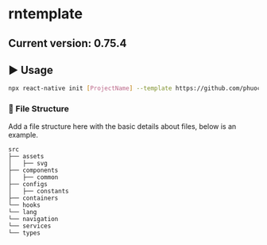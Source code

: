 # rntemplate

## Current version: 0.75.4

## :arrow_forward: Usage

```sh
npx react-native init [ProjectName] --template https://github.com/phuocantd/rntemplate.git
```

###  :file_folder: File Structure
Add a file structure here with the basic details about files, below is an example.

```
src
├── assets
│   ├── svg
├── components
│   ├── common
├── configs
│   ├── constants
├── containers
└── hooks
└── lang
└── navigation
└── services
└── types
```
